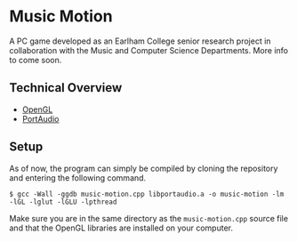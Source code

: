 # Music Motion

A PC game developed as an Earlham College senior research project in collaboration with the Music and Computer Science Departments. More info to come soon.

## Technical Overview

* [OpenGL](https://www.opengl.org/)
* [PortAudio](http://www.portaudio.com/)

## Setup

As of now, the program can simply be compiled by cloning the repository and entering the following command.

```shell
$ gcc -Wall -ggdb music-motion.cpp libportaudio.a -o music-motion -lm -lGL -lglut -lGLU -lpthread
```

Make sure you are in the same directory as the `music-motion.cpp` source file and that the OpenGL libraries are installed on your computer.
